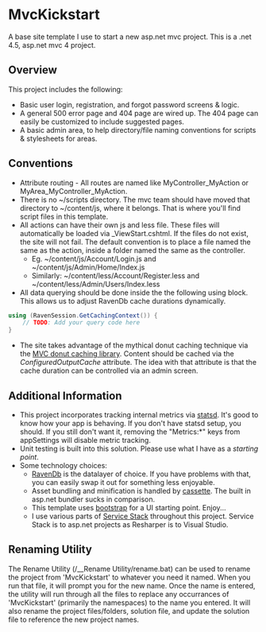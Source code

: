 MvcKickstart
===========

A base site template I use to start a new asp.net mvc project.  This is a .net 4.5, asp.net mvc 4 project.

Overview
--------
This project includes the following:
* Basic user login, registration, and forgot password screens & logic.
* A general 500 error page and 404 page are wired up.  The 404 page can easily be customized to include suggested pages.
* A basic admin area, to help directory/file naming conventions for scripts & stylesheets for areas.

Conventions
-----------

* Attribute routing - All routes are named like MyController_MyAction or MyArea_MyController_MyAction.
* There is no ~/scripts directory. The mvc team should have moved that directory to ~/content/js, where it belongs.  That is where you'll find script files in this template. 
* All actions can have their own js and less file.  These files will automatically be loaded via _ViewStart.cshtml.  If the files do not exist, the site will not fail.  The default convention is to place a file named the same as the action, inside a folder named the same as the controller.  
    * Eg. ~/content/js/Account/Login.js and ~/content/js/Admin/Home/Index.js
    * Similarly: ~/content/less/Account/Register.less and ~/content/less/Admin/Users/Index.less
* All data querying should be done inside the the following using block. This allows us to adjust RavenDb cache durations dynamically.
```csharp
using (RavenSession.GetCachingContext()) {
    // TODO: Add your query code here
}
```
* The site takes advantage of the mythical donut caching technique via the [MVC donut caching library](http://mvcdonutcaching.codeplex.com/).  Content should be cached via the *ConfiguredOutputCache* attribute.  The idea with that attribute is that the cache duration can be controlled via an admin screen. 

Additional Information
----------------------
* This project incorporates tracking internal metrics via [statsd](https://github.com/etsy/statsd).  It's good to know how your app is behaving.  If you don't have statsd setup, you should.  If you still don't want it, removing the "Metrics:*" keys from appSettings will disable metric tracking.
* Unit testing is built into this solution.  Please use what I have as a _starting point_.
* Some technology choices:
    * [RavenDb](http://ravendb.net/) is the datalayer of choice.  If you have problems with that, you can easily swap it out for something less enjoyable. 
    * Asset bundling and minification is handled by [cassette](http://getcassette.net/).  The built in asp.net bundler sucks in comparison.
    * This template uses [bootstrap](http://twitter.github.com/bootstrap/) for a UI starting point. Enjoy...
    * I use various parts of [Service Stack](http://www.servicestack.net/) throughout this project.  Service Stack is to asp.net projects as Resharper is to Visual Studio.

Renaming Utility
----------------
The Rename Utility (/__Rename Utility/rename.bat) can be used to rename the project from 'MvcKickstart' to whatever you need it named. 
When you run that file, it will prompt you for the new name. Once the name is entered, the utility will run through all the files to replace any occurrances of 'MvcKickstart' (primarily the namespaces) to the name you entered. It will also rename the project files/folders, solution file, and update the solution file to reference the new project names.